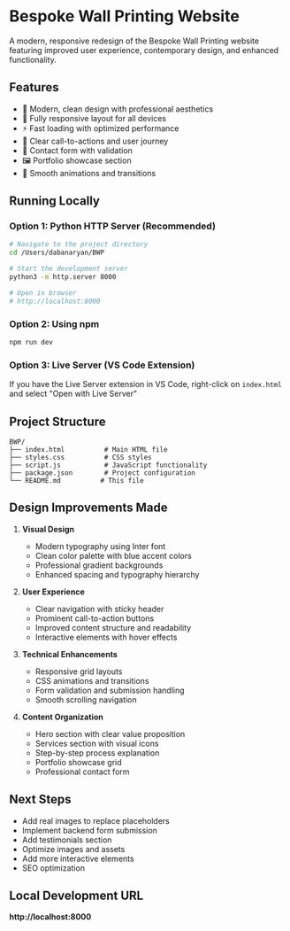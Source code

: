 # Bespoke Wall Printing Website

A modern, responsive redesign of the Bespoke Wall Printing website featuring improved user experience, contemporary design, and enhanced functionality.

## Features

- 🎨 Modern, clean design with professional aesthetics
- 📱 Fully responsive layout for all devices
- ⚡ Fast loading with optimized performance
- 🎯 Clear call-to-actions and user journey
- 📧 Contact form with validation
- 🖼️ Portfolio showcase section
- 🔄 Smooth animations and transitions

## Running Locally

### Option 1: Python HTTP Server (Recommended)
```bash
# Navigate to the project directory
cd /Users/dabanaryan/BWP

# Start the development server
python3 -m http.server 8000

# Open in browser
# http://localhost:8000
```

### Option 2: Using npm
```bash
npm run dev
```

### Option 3: Live Server (VS Code Extension)
If you have the Live Server extension in VS Code, right-click on `index.html` and select "Open with Live Server"

## Project Structure

```
BWP/
├── index.html          # Main HTML file
├── styles.css          # CSS styles
├── script.js           # JavaScript functionality
├── package.json        # Project configuration
└── README.md          # This file
```

## Design Improvements Made

1. **Visual Design**
   - Modern typography using Inter font
   - Clean color palette with blue accent colors
   - Professional gradient backgrounds
   - Enhanced spacing and typography hierarchy

2. **User Experience**
   - Clear navigation with sticky header
   - Prominent call-to-action buttons
   - Improved content structure and readability
   - Interactive elements with hover effects

3. **Technical Enhancements**
   - Responsive grid layouts
   - CSS animations and transitions
   - Form validation and submission handling
   - Smooth scrolling navigation

4. **Content Organization**
   - Hero section with clear value proposition
   - Services section with visual icons
   - Step-by-step process explanation
   - Portfolio showcase grid
   - Professional contact form

## Next Steps

- Add real images to replace placeholders
- Implement backend form submission
- Add testimonials section
- Optimize images and assets
- Add more interactive elements
- SEO optimization

## Local Development URL

**http://localhost:8000**